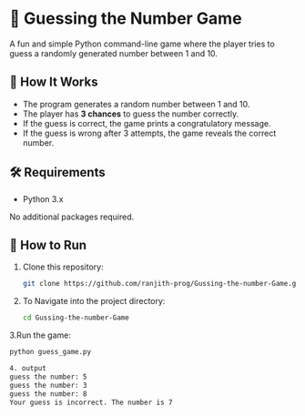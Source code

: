# 🎯 Guessing the Number Game

A fun and simple Python command-line game where the player tries to guess a randomly generated number between 1 and 10.

## 🧠 How It Works

- The program generates a random number between 1 and 10.
- The player has **3 chances** to guess the number correctly.
- If the guess is correct, the game prints a congratulatory message.
- If the guess is wrong after 3 attempts, the game reveals the correct number.

## 🛠️ Requirements

- Python 3.x

No additional packages required.

## 🚀 How to Run

1. Clone this repository:
   ```bash
   git clone https://github.com/ranjith-prog/Gussing-the-number-Game.git
   
2. To Navigate into the project directory:
   ```bash
   cd Gussing-the-number-Game

3.Run the game:
  ```bash
python guess_game.py

4. output
guess the number: 5
guess the number: 3
guess the number: 8
Your guess is incorrect. The number is 7

